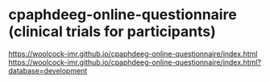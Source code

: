 # cpaphdeeg-online-questionnaire (clinical trials for participants)

https://woolcock-imr.github.io/cpaphdeeg-online-questionnaire/index.html  
https://woolcock-imr.github.io/cpaphdeeg-online-questionnaire/index.html?database=development  
